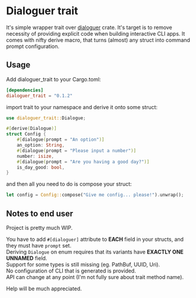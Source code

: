 # Dialoguer trait

It's simple wrapper trait over [dialoguer][dialoguer] crate.
It's target is to remove necessity of providing explicit code when building interactive CLI apps.
It comes with nifty derive macro, that turns (almost) any struct into command prompt configuration.

## Usage

Add dialoguer_trait to your Cargo.toml:

```toml
[dependencies]
dialoguer_trait = "0.1.2" 
```

import trait to your namespace and derive it onto some struct:

```rust
use dialoguer_trait::Dialogue;

#[derive(Dialogue)]
struct Config {
    #[dialogue(prompt = "An option")]
    an_option: String,
    #[dialogue(prompt = "Please input a number")]
    number: isize,
    #[dialogue(prompt = "Are you having a good day?")]
    is_day_good: bool,
}
```

and then all you need to do is compose your struct:

```rust
let config = Config::compose("Give me config... please!").unwrap();
```

## Notes to end user

Project is pretty much WIP.

You have to add `#[dialoguer]` attribute to **EACH** field in your structs, and they must have `prompt` set.  
Deriving `Dialogue` on enum requires that its variants have **EXACTLY ONE UNNAMED** field.  
Support for some types is still missing (eg. PathBuf, UUID, Uri).  
No configuration of CLI that is generated is provided.  
API can change at any point (I'm not fully sure about trait method name).

Help will be much appreciated. 

[dialoguer]: https://github.com/mitsuhiko/dialoguer
